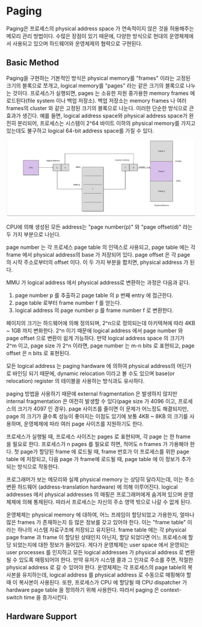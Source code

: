 # Paging

Paging은 프로세스의 physical address space 가 연속적이지 않은 것을 허용해주는 메모리 관리 방법이다. 수많은 장점이 있기 때문에, 다양한 방식으로 현대의 운영체제에서 사용되고 있으며 하드웨어와 운영체제의 협력으로 구현된다.

## Basic Method

Paging을 구현하는 기본적인 방식은 physical memory를 "frames" 이라는 고정된 크기의 블록으로 쪼개고, logical memory를 "pages" 라는 같은 크기의 블록으로 나누는 것이다. 프로세스가 실행되면, pages 는 소유한 자원 중가용한 memory frames 에 로드된다(file system 이나 백업 저장소). 백업 저장소는 memory frames 나 여러 frames의 cluster 와 같은 고정된 크기의 블록으로 나눈다. 이러한 단순한 방식으로 큰 효과가 생긴다. 예를 들면, logical address space와 physical address space가 완전히 분리되어, 프로세스는 시스템이 2^64 바이트 이하의 physical memory를 가지고 있는데도 불구하고 logical 64-bit address space를 가질 수 있다.

![paging hardware](../image/paging-hardware.png)

CPU에 의해 생성된 모든 address는 "page number(p)" 와 "page offset(d)" 라는 두 가지 부분으로 나뉜다. 

page number 는 각 프로세스 page table 의 인덱스로 사용되고, page table 에는 각 frame 에서 physical address의 base 가 저장되어 있다. page offset 은 각 page 의 시작 주소로부터의 offset 이다. 이 두 가지 부분을 합치면, physical address 가 된다.

MMU 가 logical address 에서 physical address로 변환하는 과정은 다음과 같다.

1. page number p 를 추출하고 page table 의 p 번째 entry 에 접근한다.
2. page table 로부터 frame number f 를 얻는다.
3. logical address 의 page number p 를 frame number f 로 변환한다.

페이지의 크기는 하드웨어에 의해 정의되며, 2^n으로 정의되는데 아키텍쳐에 따라 4KB ~ 1GB 까지 변화한다. 2^n 이기 때문에 logical address 에서 page number 와 page offset 으로 변환이 쉽게 가능하다. 만약 logical address space 의 크기가 2^m 이고, page size 가 2^n 이라면, page number 는 m-n bits 로 표현되고, page offset 은 n bits 로 표현된다.

모든 logical address 는 paging hardware 에 의하여 physical address의 어딘가로 바인딩 되기 때문에, dynamic relocation 이라고 볼 수도 있으며 base(or relocation) register 의 테이블을 사용하는 방식과도 유사하다.

paging 방법을 사용하기 때문에 external fragmentation 은 발생하지 않지만 internal fragmentation 은 여전히 발생할 수 있다(page size 가 4096 이고, 프로세스의 크기가 4097 인 경우). page 사이즈를 줄이면 이 문제가 어느정도 해결되지만, page 의 크기가 클수록 성능이 좋아지는 이점도 있기에 보통 4KB ~ 8KB 의 크기를 사용하며, 운영체제에 따라 여러 page 사이즈를 지원하기도 한다.

프로세스가 실행될 때, 프로세스 사이즈는 pages 로 표현되며, 각 page 는 한 frame 을 필요로 한다. 프로세스가 n pages 를 필요로 하면, 적어도 n frames 가 가용해야 한다. 첫 page가 할당된 frame 에 로드될 때, frame 번호가 이 프로세스를 위한 page table 에 저장되고, 다음 page 가 frame에 로드될 때, page table 에 이 정보가 추가되는 방식으로 작동한다. 

프로그래머가 보는 메모리와 실제 physical memory 는 상당히 달라지는데, 이는 주소 변환 하드웨어 (address-translation hardware) 에 의해 이루어진다. logical addresses 에서 physical addresses 의 매핑은 프로그래머에게 숨겨져 있으며 운영체제에 의해 통제된다. 따라서 프로세스는 자신의 주소 영역 밖으로 나갈 수 없게 된다.

운영체제는 physical memory 에 대하여, 어느 프레임이 할당되었고 가용한지, 얼마나 많은 frames 가 존재하는지 등 많은 정보를 갖고 있어야 한다. 이는 "frame table" 이라는 하나의 시스템 자료구조에 저장되고 유지된다. frame table 에는 각 physical page frame 과 frame 이 할당된 상태인지 아닌지, 할당 되었다면 어느 프로세스에 할당 되었는지에 대한 정보가 들어있다. 게다가 운영체제는 user space 에서 운영되는 user processes 를 인지하고 모든 logical addresses 가 physical address 로 변환될 수 있도록 매핑되어야 한다. 만약 유저가 시스템 콜과 그 인자로 주소를 주면, 적절한 physical address 로 갈 수 있어야 한다. 운영체제는 각 프로세스의 page table의 복사본을 유지하는데, logical address 를 physical address 로 수동으로 매핑해야 할 때 이 복사본이 사용된다. 또한, 프로세스가 CPU 에 할당될 때 CPU dispatcher 가 hardware page table 을 정의하기 위해 사용한다. 따라서 paging 은 context-switch time 을 증가시킨다.

## Hardware Support



